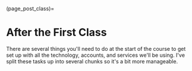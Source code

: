 (page_post_class)=
# After the First Class

There are several things you'll need to do at the start of the course to get set up with all the technology, accounts, and services we'll be using.
I've split these tasks up into several chunks so it's a bit more manageable. 

```{include} bits/08_join_ed_discussion.md
```

```{include} bits/09_read_unsyllabus.md
```

```{include} bits/11_setup_computer.md
```

